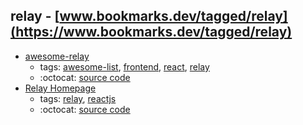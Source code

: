 relay - [www.bookmarks.dev/tagged/relay](https://www.bookmarks.dev/tagged/relay)
---
* [awesome-relay](https://github.com/expede/awesome-relay#readme)
    * tags: [awesome-list](../tagged/awesome-list.md), [frontend](../tagged/frontend.md), [react](../tagged/react.md), [relay](../tagged/relay.md)
    * :octocat: [source code](https://github.com/expede/awesome-relay#readme)
* [Relay Homepage](https://facebook.github.io/relay/)
    * tags: [relay](../tagged/relay.md), [reactjs](../tagged/reactjs.md)
    * :octocat: [source code](https://github.com/facebook/relay)
